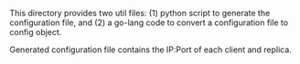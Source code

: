 This directory provides two util files: (1) python script to generate the configuration file, and (2) a go-lang code to convert a configuration file to config object.

Generated configuration file contains the IP:Port of each client and replica.

